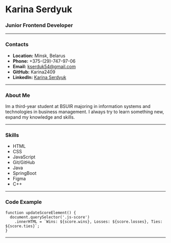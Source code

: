 # Karina Serdyuk
### Junior Frontend Developer
-----
### Contacts
* **Location:** Minsk, Belarus
* **Phone:** +375-(29)-747-97-06
* **Email:** kserduk54@gmail.com
* **GitHub:** Karina2409
* **Linkedln:** [Karina Serdyuk](https://www.linkedin.com/in/karina-serdyuk-4a7722255?utm_source=share&utm_campaign=share_via&utm_content=profile&utm_medium=android_app)
-----
### About Me

Im a third-year student at BSUIR majoring in information systems and technologies in business management. I always try to learn something new, expand my knowledge and skills.

-----
### Skills
* HTML
* CSS
* JavaScript
* Git/GitHub
* Java
* SpringBoot
* Figma
* C++
-----
### Code Example
```
function updateScoreElement() {
  document.querySelector('.js-score')
    .innerHTML = `Wins: ${score.wins}, Losses: ${score.losses}, Ties: ${score.ties}`;
}
```
-----
